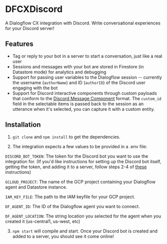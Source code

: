 DFCXDiscord
=
A Dialogflow CX integration with Discord. Write conversational experiences for your Discord server!

Features
-
- Tag or reply to your bot in a server to start a conversation, just like a real user
- Sessions and messages with your bot are stored in Firestore (in Datastore mode) for analytics and debugging
- Support for passing user variables to the Dialogflow session -- currently the username (`authorName`) and ID (`authorID`) of the Discord user engaging with the bot
- Support for Discord interactive components through custom payloads that conform to the [Discord Message Component](https://discord.com/developers/docs/interactions/message-components) format. The `custom_id` field in the selectable items is passed back to the session as an utterance when it's selected, you can capture it with a custom entity.

Installation
--

1. `git clone` and `npm install` to get the dependencies.

2. The integration expects a few values to be provided in a .env file:

`DISCORD_BOT_TOKEN`: The token for the Discord bot you want to use the integration for. (If you'd like instructions for setting up the Discord bot itself, getting the token, and adding it to a server, follow steps 2-4 of [these](https://www.digitaltrends.com/gaming/how-to-make-a-discord-bot/) instructions)

`GCLOUD_PROJECT`: The name of the GCP project containing your Dialogflow agent and Datastore instance.

`IAM_KEY_FILE`: The path to the IAM keyfile for your GCP project.

`DF_AGENT_ID`: The ID of the Dialogflow agent you want to connect.

`DF_AGENT_LOCATION`: The string location you selected for the agent when you created it (us-central1, us-west, etc)

3. `npm start` will compile and start. Once your Discord bot is created and added to a server, you should see it come online!

